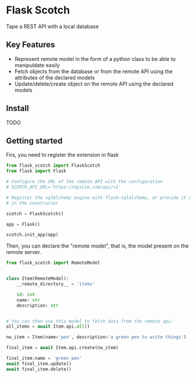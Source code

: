 # Flask Scotch

Tape a REST API with a local database

## Key Features

- Represent remote model in the form of a python class to be able to manipuldate easily
- Fetch objects from the database or from the remote API using the attributes of the declared models
- Update/delete/create object on the remote API using the declared models

## Install

TODO

## Getting started

Firs, you need to register the extension in flask

```python
from flask_scotch import FlaskScotch
from flask import Flask

# Configure the URL of the remote API with the configuration
# SCOTCH_API_URL='https://mysite.com/api/v1'

# Register the sqlAlchemy engine with flask-sqlalchemy, or provide it directly
# in the constructor

scotch = FlaskScotch()

app = Flask()

scotch.init_app(app)
```

Then, you can declare the "remote model", that is, the model present on the remote server.

```python
from flask_scotch import RemoteModel


class Item(RemoteModel):
    __remote_directory__ = 'items'

    id: int
    name: str
    description: str


# You can then use this model to fetch data from the remote api:
all_items = await Item.api.all()

nw_item = Item(name='pen', description='a green pen to write things')

final_item = await Item.api.create(nw_item)

final_item.name = 'green pen'
await final_item.update()
await final_item.delete()
```
